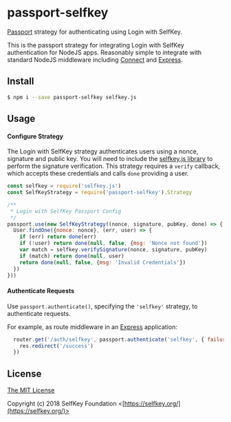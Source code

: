 # passport-selfkey

[Passport](http://passportjs.org/) strategy for authenticating using Login with SelfKey.

This is the passport strategy for integrating Login with SelfKey authentication for NodeJS apps.  Reasonably simple to integrate with standard NodeJS middleware including [Connect](http://www.senchalabs.org/connect/) and [Express](http://expressjs.com/).

## Install

```bash
$ npm i --save passport-selfkey selfkey.js
```

## Usage

#### Configure Strategy

The Login with SelfKey strategy authenticates users using a nonce, signature and public key.  You will need to include the [selfkey.js library](https://github.com/altninja/selfkey.js) to perform the signature verification.  This strategy requires a `verify` callback, which accepts these credentials and calls `done` providing a user.

```js
const selfkey = require('selfkey.js')
const SelfKeyStrategy = require('passport-selfkey').Strategy

/**
 * Login with SelfKey Passport Config
 */
passport.use(new SelfKeyStrategy((nonce, signature, pubKey, done) => {
  User.findOne({nonce: nonce}, (err, user) => {
    if (err) return done(err)
    if (!user) return done(null, false, {msg: 'Nonce not found'})
    var match = selfkey.verifySignature(nonce, signature, pubKey)
    if (match) return done(null, user)
    return done(null, false, {msg: 'Invalid Credentials'})
  })
}))
```

#### Authenticate Requests

Use `passport.authenticate()`, specifying the `'selfkey'` strategy, to authenticate requests.

For example, as route middleware in an [Express](http://expressjs.com/) application:

```js
  router.get('/auth/selfkey', passport.authenticate('selfkey', { failureRedirect: '/signup' }), (req, res) => {
    res.redirect('/success')
  })
```


## License

[The MIT License](http://opensource.org/licenses/MIT)

Copyright (c) 2018 SelfKey Foundation <[https://selfkey.org/](https://selfkey.org/)>
